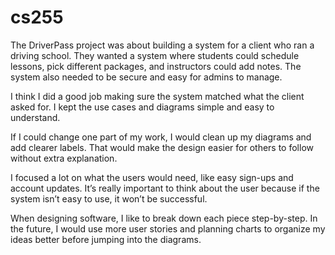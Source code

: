 # cs255
The DriverPass project was about building a system for a client who ran a driving school. They wanted a system where students could schedule lessons, pick different packages, and instructors could add notes. The system also needed to be secure and easy for admins to manage.

I think I did a good job making sure the system matched what the client asked for. I kept the use cases and diagrams simple and easy to understand.

If I could change one part of my work, I would clean up my diagrams and add clearer labels. That would make the design easier for others to follow without extra explanation.

I focused a lot on what the users would need, like easy sign-ups and account updates. It’s really important to think about the user because if the system isn’t easy to use, it won’t be successful.

When designing software, I like to break down each piece step-by-step. In the future, I would use more user stories and planning charts to organize my ideas better before jumping into the diagrams.
